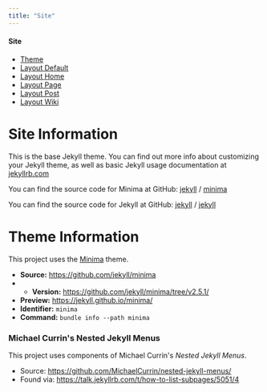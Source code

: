 ```yaml
---
title: "Site"
---
```


#### Site
- [Theme](theme)
- [Layout Default](layout-default)
- [Layout Home](layout-home)
- [Layout Page](layout-page)
- [Layout Post](layout-post)
- [Layout Wiki](layout-wiki)

# Site Information
This is the base Jekyll theme.
You can find out more info about customizing your Jekyll theme, as well as basic Jekyll usage documentation at [jekyllrb.com](https://jekyllrb.com/)

You can find the source code for Minima at GitHub:
[jekyll][jekyll-organization] /
[minima](https://github.com/jekyll/minima)

You can find the source code for Jekyll at GitHub:
[jekyll][jekyll-organization] /
[jekyll](https://github.com/jekyll/jekyll)


[jekyll-organization]: https://github.com/jekyll


# Theme Information
This project uses the [Minima](https://github.com/jekyll/minima) theme.
- **Source:** https://github.com/jekyll/minima
- - **Version:** https://github.com/jekyll/minima/tree/v2.5.1/
- **Preview:** https://jekyll.github.io/minima/
- **Identifier:** `minima`
- **Command:** `bundle info --path minima`


### Michael Currin's Nested Jekyll Menus
This project uses components of Michael Currin's *Nested Jekyll Menus*.
- Source: https://github.com/MichaelCurrin/nested-jekyll-menus/
- Found via: https://talk.jekyllrb.com/t/how-to-list-subpages/5051/4
